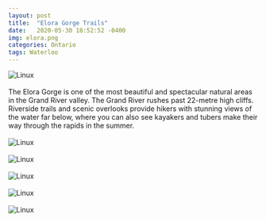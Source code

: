 ```yaml
---
layout: post
title:  "Elora Gorge Trails"
date:   2020-05-30 18:52:52 -0400
img: elora.png
categories: Ontario
tags: Waterloo
---
```

![Linux]({{site.baseurl}}/images/elora.png)
<br>
<br>
The Elora Gorge is one of the most beautiful and spectacular natural areas in the Grand River valley. The Grand River rushes past 22-metre high cliffs. Riverside trails and scenic overlooks provide hikers with stunning views of the water far below, where you can also see kayakers and tubers make their way through the rapids in the summer.
<br>
<br>
![Linux]({{site.baseurl}}/images/elora1.jpg)
<br>
<br>
![Linux]({{site.baseurl}}/images/elora2.jpg)
<br>
<br>
![Linux]({{site.baseurl}}/images/elora3.jpg)
<br>
<br>
![Linux]({{site.baseurl}}/images/elora4.jpg)
<br>
<br>
![Linux]({{site.baseurl}}/images/elora5.jpg)
